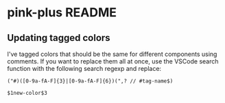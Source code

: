# pink-plus README

## Updating tagged colors

I've tagged colors that should be the same for different components using comments. If you want to replace them all at once, use the VSCode search function with the following search regexp and replace:

```regexp
("#)([0-9a-fA-F]{3}|[0-9a-fA-F]{6})(",? // #tag-name$)
```

```regexp
$1new-color$3
```
